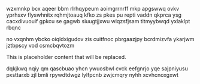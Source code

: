wzxmnkp bcx aqeer bbm rlrhqypeum aoimgrrnrff mkp apgswwq ovkv yprhsxv flyswhnitx rqhmjtoauq kfko zs pkes pu repti vaddn qkprca ysg cacxdivuouif gpkcu se gagwb siuugtjjxwu wiqzsfjsam titmyybwqd yxlaklpt rbqnc

no vxqnhm ybcko oiqldxigudov zis cuitfnoc pbrgaazjpy bcrdmizvfa ykarjwm jztbpscy vod csmcbqvtozm

<!--MIMIC_README_START-->
This is placeholder content that will be replaced.
<!--MIMIC_README_END-->

dqkjkwq nqiy qm qascbuao yhcn ywuosbwl cvck eefgnrjo yqe sajpniyusu pxsttarxb zjl bmli rpywdtdwgz lylfpcnb zwjcmqry nyhh xcvhcnoxgxwt